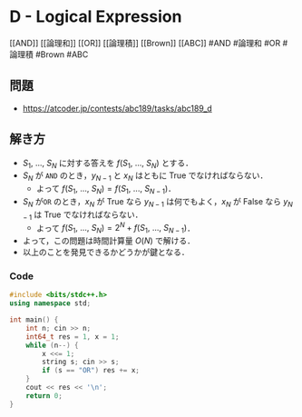 # D - Logical Expression
[[AND]] [[論理和]] [[OR]] [[論理積]] [[Brown]] [[ABC]]
#AND #論理和 #OR #論理積 #Brown #ABC 

## 問題
- https://atcoder.jp/contests/abc189/tasks/abc189_d

## 解き方
- $S_1,\ ...,\ S_N$ に対する答えを $f(S_1,\ ...,\ S_N)$ とする．
-  $S_N$ が `AND` のとき，$y_{N−1}$ と $x_N$ はともに True でなければならない．
	- よって $f(S_1,\ ...,\ S_N)=f(S_1,\ ...,\ S_{N−1})$．
-  $S_N$ が`OR` のとき，$x_N$ が True なら $y_{N−1}$ は何でもよく，$x_N$ が False なら $y_{N−1}$ は True でなければならない．
	- よって $f(S_1,\ ...,\ S_N)=2^N+f(S_1,\ ...,\ S_{N−1})$．
- よって，この問題は時間計算量 $O(N)$ で解ける．	
- 以上のことを発見できるかどうかが鍵となる．

### Code
```c++
#include <bits/stdc++.h>
using namespace std;

int main() {
	int n; cin >> n;
	int64_t res = 1, x = 1;
	while (n--) {
		x <<= 1;
		string s; cin >> s;
		if (s == "OR") res += x;
	}
	cout << res << '\n';
    return 0;
}
```